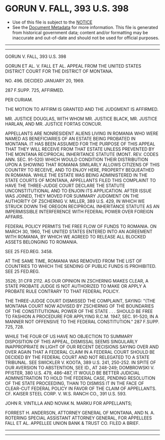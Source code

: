 ---
---

# GORUN V. FALL, 393 U.S. 398

* Use of this file is subject to the [NOTICE](https://github.com/publicdocs/notice/blob/master/NOTICE)
* See the [Document Metadata](../../../) for more information.
  This file is generated from historical government data; content and/or formatting may be inaccurate and out-of-date and should not be used for official purposes.

----------
----------

GORUN V. FALL, 393 U.S. 398

GORUN ET AL. V. FALL ET AL. APPEAL FROM THE UNITED STATES DISTRICT COURT FOR THE DISTRICT OF MONTANA.

NO. 496.  DECIDED JANUARY 20, 1969.

287 F.SUPP.  725, AFFIRMED.

PER CURIAM.

THE MOTION TO AFFIRM IS GRANTED AND THE JUDGMENT IS AFFIRMED.

MR. JUSTICE DOUGLAS, WITH WHOM MR. JUSTICE BLACK, MR. JUSTICE HARLAN, AND MR. JUSTICE FORTAS CONCUR.

APPELLANTS ARE NONRESIDENT ALIENS LIVING IN ROMANIA WHO WERE NAMED AS BENEFICIARIES OF AN ESTATE BEING PROBATED IN MONTANA.  IT HAS BEEN ASSUMED FOR THE PURPOSE OF THIS APPEAL THAT THEY WILL RECEIVE FROM THAT ESTATE UNLESS PREVENTED BY THE MONTANA RECIPROCAL INHERITANCE STATUTE (MONT. REV. CODES ANN. SEC. 91-520) WHICH WOULD CONDITION THEIR DISTRIBUTION UPON A SHOWING THAT ROMANIA SIMILARLY ALLOWS CITIZENS OF THIS COUNTRY TO RECEIVE, AND TO ENJOY HERE, PROPERTY BEQUEATHED IN ROMANIA.  WHILE THE ESTATE WAS BEING ADMINISTERED IN THE STATE COURTS OF MONTANA, APPELLANTS FILED THIS COMPLAINT TO HAVE THE THREE-JUDGE COURT DECLARE THE STATUTE UNCONSTITUTIONAL AND TO ENJOIN ITS APPLICATION.  AFTER ISSUE WAS JOINED, THEY MOVED FOR SUMMARY JUDGMENT ON THE AUTHORITY OF ZSCHERNIG V. MILLER, 389 U.S. 429, IN WHICH WE STRUCK DOWN THE OREGON RECIPROCAL INHERITANCE STATUTE AS AN IMPERMISSIBLE INTERFERENCE WITH FEDERAL POWER OVER FOREIGN AFFAIRS.

FEDERAL POLICY PERMITS THE FREE FLOW OF FUNDS TO ROMANIA.  ON MARCH 30, 1960, THE UNITED STATES ENTERED INTO AN AGREEMENT WITH ROMANIA, BY WHICH WE AGREED TO RELEASE ALL BLOCKED ASSETS BELONGING TO ROMANIA.

SEE 25 FED.REG.  3458.

AT THE SAME TIME, ROMANIA WAS REMOVED FROM THE LIST OF COUNTRIES TO WHICH THE SENDING OF PUBLIC FUNDS IS PROHIBITED.  SEE 25 FED.REG.

3526; 31 CFR 2112.  AS OUR OPINION IN ZSCHERNIG MAKES CLEAR, A STATE PROBATE JUDGE IS NOT AUTHORIZED TO MAKE OR APPLY A PROBATE RULE CONTRARY TO THAT FEDERAL POLICY.

THE THREE-JUDGE COURT DISMISSED THE COMPLAINT, SAYING:  "(THE MONTANA COURT NOW ADVISED BY ZSCHERNIG OF THE BOUNDARIES OF THE CONSTITUTIONAL POWER OF THE STATE . . . SHOULD BE FREE TO FASHION A PROCEDURE FOR APPLYING R.C.M. 1947, SEC. 91-520, IN A MANNER NOT OFFENSIVE TO THE FEDERAL CONSTITUTION."  287 F.SUPP.  725, 728.

WHILE THE FOUR OF US HAVE NO OBJECTION TO SUMMARY DISPOSITION OF THIS APPEAL, DISMISSAL SEEMS SINGULARLY INAPPROPRIATE IN LIGHT OF OUR RECENT DECISIONS SAYING OVER AND OVER AGAIN THAT A FEDERAL CLAIM IN A FEDERAL COURT SHOULD BE DECIDED BY THE FEDERAL COURT AND NOT RELEGATED TO A STATE TRIBUNAL.  SEE SWICKLER V. KOOTA, 389 U.S. 241, 250-252.  IN SPITE OF OUR AVERSION TO ABSTENTION, SEE ID., AT 248-249; DOMBROWSKI V. PFISTER, 380 U.S. 479, 486-487, IT WOULD BE BETTER JUDICIAL ADMINISTRATION TO HOLD THE FEDERAL CASE, PENDING RESOLUTION OF THE STATE PROCEEDING, THAN TO DISMISS IT IN THE FACE OF CLEAR-CUT FEDERAL POLICY IN FAVOR OF THE CLAIM OF APPELLANTS.  CF. KAISER STEEL CORP. V. W.S. RANCH CO., 391 U.S. 593.

JOHN R. VINTILLA AND NOVAK N. MARKU FOR APPELLANTS;

FORREST H. ANDERSON, ATTORNEY GENERAL OF MONTANA, AND N. A. ROTERING SPECIAL ASSISTANT ATTORNEY GENERAL, FOR APPELLEES FALL ET AL. APPELLEE UNION BANK & TRUST CO. FILED A BRIEF.


----------
----------

